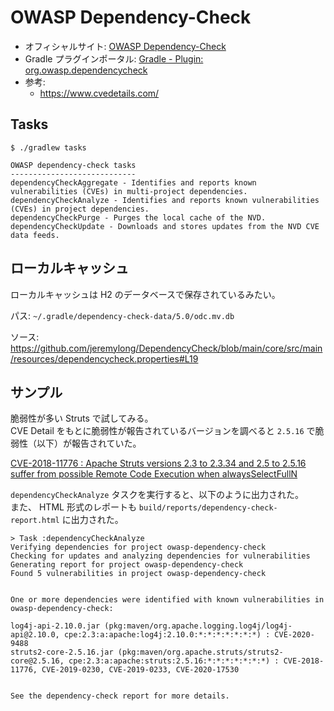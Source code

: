 # OWASP Dependency-Check

- オフィシャルサイト: [OWASP Dependency-Check](https://owasp.org/www-project-dependency-check/)
- Gradle プラグインポータル: [Gradle - Plugin: org.owasp.dependencycheck](https://plugins.gradle.org/plugin/org.owasp.dependencycheck)
- 参考:
    - <https://www.cvedetails.com/>

## Tasks

```plaintext
$ ./gradlew tasks

OWASP dependency-check tasks
----------------------------
dependencyCheckAggregate - Identifies and reports known vulnerabilities (CVEs) in multi-project dependencies.
dependencyCheckAnalyze - Identifies and reports known vulnerabilities (CVEs) in project dependencies.
dependencyCheckPurge - Purges the local cache of the NVD.
dependencyCheckUpdate - Downloads and stores updates from the NVD CVE data feeds.
```

## ローカルキャッシュ

ローカルキャッシュは H2 のデータベースで保存されているみたい。

パス: `~/.gradle/dependency-check-data/5.0/odc.mv.db`

ソース: <https://github.com/jeremylong/DependencyCheck/blob/main/core/src/main/resources/dependencycheck.properties#L19>

## サンプル

脆弱性が多い Struts で試してみる。  
CVE Detail をもとに脆弱性が報告されているバージョンを調べると `2.5.16` で脆弱性（以下）が報告されていた。

[CVE-2018-11776 : Apache Struts versions 2.3 to 2.3.34 and 2.5 to 2.5.16 suffer from possible Remote Code Execution when alwaysSelectFullN](https://www.cvedetails.com/cve/CVE-2018-11776/)

`dependencyCheckAnalyze` タスクを実行すると、以下のように出力された。  
また、 HTML 形式のレポートも `build/reports/dependency-check-report.html` に出力された。

```plaintext
> Task :dependencyCheckAnalyze
Verifying dependencies for project owasp-dependency-check
Checking for updates and analyzing dependencies for vulnerabilities
Generating report for project owasp-dependency-check
Found 5 vulnerabilities in project owasp-dependency-check


One or more dependencies were identified with known vulnerabilities in owasp-dependency-check:

log4j-api-2.10.0.jar (pkg:maven/org.apache.logging.log4j/log4j-api@2.10.0, cpe:2.3:a:apache:log4j:2.10.0:*:*:*:*:*:*:*) : CVE-2020-9488
struts2-core-2.5.16.jar (pkg:maven/org.apache.struts/struts2-core@2.5.16, cpe:2.3:a:apache:struts:2.5.16:*:*:*:*:*:*:*) : CVE-2018-11776, CVE-2019-0230, CVE-2019-0233, CVE-2020-17530


See the dependency-check report for more details.
```
